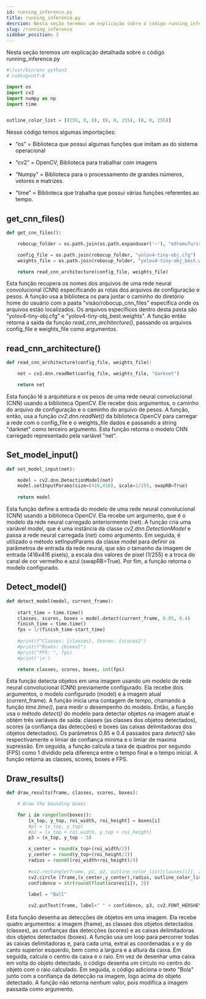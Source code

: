 ```yaml
---
id: running_inference.py
title: running_inference.py
desrcion: Nesta seção teremos um explicação sobre o código running_inference.py
slug: /running_inference
sidebar_position: 3
---
```


Nesta seção teremos um explicação detalhada sobre o código running_inference.py
  

```py title="object_finder/src/running_inference.py"
#!/usr/bin/env python3
# coding=utf-8

import os
import cv2
import numpy as np
import time


outline_color_list = [(255, 0, 0), (0, 0, 255), (0, 0, 255)]
```


Nesse código temos algumas importações:

- “os” = Biblioteca que possui algumas funções que imitam as do sistema operacional

- “cv2” = OpenCV, Biblioteca para trabalhar com imagens

- “Numpy” = Biblioteca para o processamento de grandes números, vetores e matrizes.

- “time” = Biblioteca que trabalha que possui várias funções referentes ao tempo.


##	get_cnn_files()

```py title="object_finder/src/running_inference.py"
def get_cnn_files():

    robocup_folder = os.path.join(os.path.expanduser('~'), "edromufu/src/vision/robocup_cnn_files")

    config_file = os.path.join(robocup_folder, "yolov4-tiny-obj.cfg")
    weights_file = os.path.join(robocup_folder, "yolov4-tiny-obj_best.weights")

    return read_cnn_architecture(config_file, weights_file)
```

Esta função recupera os nomes dos arquivos de uma rede neural convolucional (CNN) especificando as rotas dos arquivos de configuração e pesos. A função usa a biblioteca os para juntar o caminho do diretório home do usuário com a pasta "visão/robocup_cnn_files" específica onde os arquivos estão localizados. Os arquivos específicos dentro desta pasta são "yolov4-tiny-obj.cfg" e "yolov4-tiny-obj_best.weights". A função então retorna a saída da função *read_cnn_architecture()*, passando os arquivos config_file e weights_file como argumentos.


##	read_cnn_architecture()

```py title="object_finder/src/running_inference.py"
def read_cnn_architecture(config_file, weights_file):

    net = cv2.dnn.readNet(config_file, weights_file, "darknet")

    return net
```

Esta função lê a arquitetura e os pesos de uma rede neural convolucional (CNN) usando a biblioteca OpenCV. Ele recebe dois argumentos, o caminho do arquivo de configuração e o caminho do arquivo de pesos. A função, então, usa a função *cv2.dnn.readNet()* da biblioteca OpenCV para carregar a rede com o config_file e o weights_file dados e passando a string "darknet" como terceiro argumento. Esta função retorna o modelo CNN carregado representado pela variável "net".

## Set_model_input()

```py title="object_finder/src/running_inference.py"
def set_model_input(net):

    model = cv2.dnn.DetectionModel(net)
    model.setInputParams(size=(416,416), scale=1/255, swapRB=True)
    
    return model
```

Esta função define a entrada do modelo de uma rede neural convolucional (CNN) usando a biblioteca OpenCV. Ela recebe um argumento, que é o modelo da rede neural carregado anteriormente (net). A função cria uma variável model, que é uma instância da classe *cv2.dnn.DetectionModel* e passa a rede neural carregada (net) como argumento. Em seguida, é utilizado o método setInputParams da classe model para definir os parâmetros de entrada da rede neural, que são o tamanho da imagem de entrada (416x416 pixels), a escala dos valores de pixel (1/255) e a troca do canal de cor vermelho e azul (swapRB=True). Por fim, a função retorna o modelo configurado.

## Detect_model()

```py title="object_finder/src/running_inference.py"
def detect_model(model, current_frame):
    
    start_time = time.time()
    classes, scores, boxes = model.detect(current_frame, 0.85, 0.4)
    finish_time = time.time()
    fps = 1/(finish_time-start_time)
    
    #print(f"Classes: {classes}, Scores: {scores}")
    #print(f"Boxes: {boxes}")
    #print("FPS: ", fps)
    #print('\n')

    return classes, scores, boxes, int(fps)
```

Esta função detecta objetos em uma imagem usando um modelo de rede neural convolucional (CNN) previamente configurado. Ela recebe dois argumentos, o modelo configurado (model) e a imagem atual (current_frame). A função inicia uma contagem de tempo, chamando a função *time.time()*, para medir o desempenho do modelo. Então, a função usa o método *detect()* do modelo para detectar objetos na imagem atual e obtém três variáveis de saída: classes (as classes dos objetos detectados), scores (a confiança das detecções) e boxes (as caixas delimitadoras dos objetos detectados). Os parâmetros 0.85 e 0.4 passados para *detect()* são respectivamente o limiar de confiança mínima e o limiar de maxima supressão. Em seguida, a função calcula a taxa de quadros por segundo (FPS) como 1 dividido pela diferença entre o tempo final e o tempo inicial. A função retorna as classes, scores, boxes e FPS.

## Draw_results()

```py title="object_finder/src/running_inference.py"
def draw_results(frame, classes, scores, boxes):

    # Draw the bounding boxes

    for i in range(len(boxes)):
        [x_top, y_top, roi_width, roi_height] = boxes[i]
        #p1 = (x_top, y_top)
        #p2 = (x_top + roi_width, y_top + roi_height)
        p3 = (x_top, y_top - 5)

        x_center = round(x_top+(roi_width/2))
        y_center = round(y_top+(roi_height/2))
        radius = round((roi_width+roi_height)/4)
        
        #cv2.rectangle(frame, p1, p2, outline_color_list[classes[i]], 2)
        cv2.circle (frame,(x_center,y_center),radius, outline_color_list[classes[i]],2 )
        confidence = str(round(float(scores[i]), 2))
        
        label = "Ball"

        cv2.putText(frame, label+" " + confidence, p3, cv2.FONT_HERSHEY_PLAIN, 1, (255,255,255), 1)
```

Esta função desenha as detecções de objetos em uma imagem. Ela recebe quatro argumentos: a imagem (frame), as classes dos objetos detectados (classes), as confianças das detecções (scores) e as caixas delimitadoras dos objetos detectados (boxes). A função usa um loop para percorrer todas as caixas delimitadoras e, para cada uma, extrai as coordenadas x e y do canto superior esquerdo, bem como a largura e a altura da caixa. Em seguida, calcula o centro da caixa e o raio. Em vez de desenhar uma caixa em volta do objeto detectado, o código desenha um círculo no centro do objeto com o raio calculado. Em seguida, o código adiciona o texto "Bola" junto com a confiança da detecção na imagem, logo acima do objeto detectado. A função não retorna nenhum valor, pois modifica a imagem passada como argumento.

